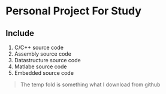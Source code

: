 # Personal Project For Study
## Include

1. C/C++ source code
2. Assembly source code 
3. Datastructure source code
4. Matlabe source code
5. Embedded source code

>The temp fold is something what I download from github  

